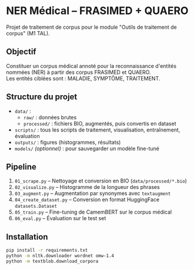 # NER Médical – FRASIMED + QUAERO

Projet de traitement de corpus pour le module "Outils de traitement de corpus" (M1 TAL).

## Objectif

Constituer un corpus médical annoté pour la reconnaissance d'entités nommées (NER) à partir des corpus FRASIMED et QUAERO.  
Les entités ciblées sont : MALADIE, SYMPTÔME, TRAITEMENT.

## Structure du projet

- `data/` : 
  - `raw/` : données brutes
  - `processed/` : fichiers BIO, augmentés, puis convertis en dataset
- `scripts/` : tous les scripts de traitement, visualisation, entraînement, évaluation
- `outputs/` : figures (histogrammes, résultats)
- `models/` *(optionnel)* : pour sauvegarder un modèle fine-tuné

## Pipeline

1. `01_scrape.py` – Nettoyage et conversion en BIO (`data/processed/*.bio`)
2. `02_visualize.py` – Histogramme de la longueur des phrases
3. `03_augment.py` – Augmentation par synonymes avec `textaugment`
4. `04_create_dataset.py` – Conversion en format HuggingFace `datasets.Dataset`
5. `05_train.py` – Fine-tuning de CamemBERT sur le corpus médical
6. `06_eval.py` – Évaluation sur le test set

## Installation

```bash
pip install -r requirements.txt
python -m nltk.downloader wordnet omw-1.4
python -m textblob.download_corpora

